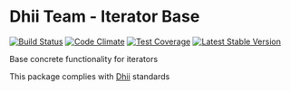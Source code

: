 # Dhii Team - Iterator Base

[![Build Status](https://travis-ci.org/dhii/iterator-base.svg?branch=master)](https://travis-ci.org/dhii/iterator-base)
[![Code Climate](https://codeclimate.com/github/dhii/iterator-base/badges/gpa.svg)](https://codeclimate.com/github/dhii/iterator-base)
[![Test Coverage](https://codeclimate.com/github/dhii/iterator-base/badges/coverage.svg)](https://codeclimate.com/github/dhii/iterator-base/coverage)
[![Latest Stable Version](https://poser.pugx.org/dhii/iterator-base/version)](https://packagist.org/packages/dhii/iterator-base)

Base concrete functionality for iterators

This package complies with [Dhii] standards

[Dhii]: https://github.com/Dhii/dhii
